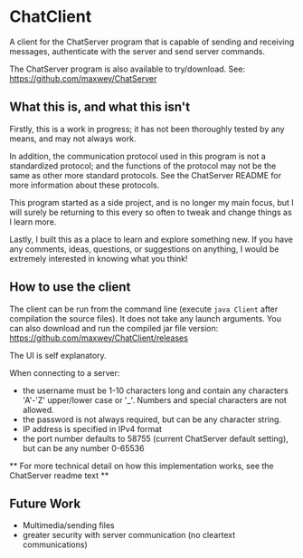 # ChatClient

A client for the ChatServer program that is capable of sending and receiving messages, authenticate with the server and send server commands.

The ChatServer program is also available to try/download. See: https://github.com/maxwey/ChatServer

## What this is, and what this isn't

Firstly, this is a work in progress; it has not been thoroughly tested by any means, and may not always work.

In addition, the communication protocol used in this program is not a standardized protocol; and the functions of the protocol may not be the same as other more standard protocols. See the ChatServer README for more information about these protocols.

This program started as a side project, and is no longer my main focus, but I will surely be returning to this every so often to tweak and change things as I learn more.

Lastly, I built this as a place to learn and explore something new. If you have any comments, ideas, questions, or suggestions on anything,  I would be extremely interested in knowing what you think!

## How to use the client

The client can be run from the command line (execute `java Client` after compilation the source files). It does not take any launch arguments. You can also download and run the compiled jar file version: https://github.com/maxwey/ChatClient/releases

The UI is self explanatory.

When connecting to a server:
- the username must be 1-10 characters long and contain any characters 'A'-'Z' upper/lower case or '\_'. Numbers and special characters are not allowed.
- the password is not always required, but can be any character string.
- IP address is specified in IPv4 format
- the port number defaults to 58755 (current ChatServer default setting), but can be any number 0-65536


** For more technical detail on how this implementation works, see the ChatServer readme text **

## Future Work

- Multimedia/sending files
- greater security with server communication (no cleartext communications)
